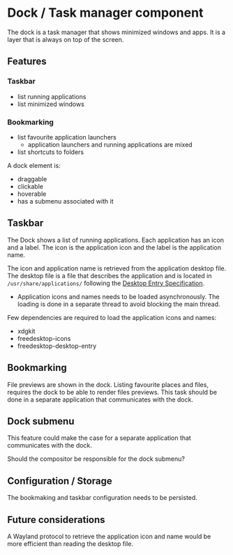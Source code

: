 # Dock / Task manager component

The dock is a task manager that shows minimized windows and apps. It is a layer that is always on top of the screen.

## Features

### Taskbar
- list running applications
- list minimized windows
### Bookmarking
- list favourite application launchers
  - application launchers and running applications are mixed
- list shortcuts to folders

A dock element is:
- draggable
- clickable
- hoverable
- has a submenu associated with it


## Taskbar
The Dock shows a list of running applications. Each application has an icon and a label. The icon is the application icon and the label is the application name.

The icon and application name is retrieved from the application desktop file. The desktop file is a file that describes the application and is located in `/usr/share/applications/` following the [Desktop Entry Specification](https://specifications.freedesktop.org/desktop-entry-spec/desktop-entry-spec-latest.html).

- Application icons and names needs to be loaded asynchronously. The loading is done in a separate thread to avoid blocking the main thread.

Few dependencies are required to load the application icons and names:
- xdgkit
- freedesktop-icons
- freedesktop-desktop-entry

## Bookmarking
File previews are shown in the dock.
Listing favourite places and files, requires the dock to be able to render files previews.
This task should be done in a separate application that communicates with the dock.

## Dock submenu
This feature could make the case for a separate application that communicates with the dock.

Should the compositor be responsible for the dock submenu?

## Configuration / Storage
The bookmaking and taskbar configuration needs to be persisted.

## Future considerations
A Wayland protocol to retrieve the application icon and name would be more efficient than reading the desktop file.
